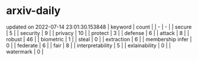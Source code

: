 # arxiv-daily
updated on 2022-07-14 23:01:30.153848
| keyword | count |
| - | - |
| secure | 5 |
| security | 9 |
| privacy | 10 |
| protect | 3 |
| defense | 6 |
| attack | 8 |
| robust | 46 |
| biometric | 1 |
| steal | 0 |
| extraction | 6 |
| membership infer | 0 |
| federate | 6 |
| fair | 8 |
| interpretability | 5 |
| exlainability | 0 |
| watermark | 0 |
